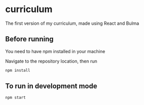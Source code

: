# curriculum
The first version of my curriculum, made using React and Bulma

## Before running
You need to have npm installed in your machine

Navigate to the repository location, then run

```bash
npm install 
```

## To run in development mode 

```bash
npm start
```
